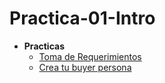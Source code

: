 # Practica-01-Intro
- **Practicas**
  -  [Toma de Requerimientos](./2.-Requeriminetos.md)
  -  [Crea tu buyer persona](./1.-creatupersona.pdf)
